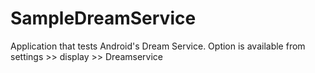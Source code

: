 # SampleDreamService
Application that tests Android's Dream Service. Option is available from settings >> display >> Dreamservice
